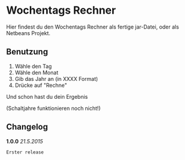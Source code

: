 # Wochentags Rechner

Hier findest du den Wochentags Rechner als fertige jar-Datei, oder als Netbeans Projekt.

## Benutzung
1. W&auml;hle den Tag
2. W&auml;hle den Monat
3. Gib das Jahr an (in XXXX Format)
4. Dr&uuml;cke auf "Rechne"

Und schon hast du dein Ergebnis

(Schaltjahre funktionieren noch nicht!)

## Changelog

**1.0.0**  *21.5.2015*
```
Erster release
```